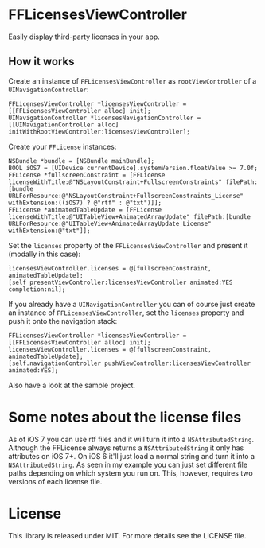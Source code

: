 # FFLicensesViewController


Easily display third-party licenses in your app.

## How it works

Create an instance of `FFLicensesViewController` as `rootViewController` of a `UINavigationController`:

	FFLicensesViewController *licensesViewController = [[FFLicensesViewController alloc] init];
	UINavigationController *licensesNavigationController = [[UINavigationController alloc] initWithRootViewController:licensesViewController];

Create your `FFLicense` instances:

	NSBundle *bundle = [NSBundle mainBundle];
	BOOL iOS7 = [UIDevice currentDevice].systemVersion.floatValue >= 7.0f;
	FFLicense *fullscreenConstraint = [FFLicense licenseWithTitle:@"NSLayoutConstraint+FullscreenConstraints" filePath:[bundle URLForResource:@"NSLayoutConstraint+FullscreenConstraints_License" withExtension:((iOS7) ? @"rtf" : @"txt")]];
	FFLicense *animatedTableUpdate = [FFLicense licenseWithTitle:@"UITableView+AnimatedArrayUpdate" filePath:[bundle URLForResource:@"UITableView+AnimatedArrayUpdate_License" withExtension:@"txt"]];

Set the `licenses` property of the `FFLicensesViewController` and present it (modally in this case):

	licensesViewController.licenses = @[fullscreenConstraint, animatedTableUpdate];
	[self presentViewController:licensesViewController animated:YES completion:nil];

If you already have a `UINavigationController` you can of course just create an instance of `FFLicensesViewController`, set the `licenses` property and push it onto the navigation stack:

	FFLicensesViewController *licensesViewController = [[FFLicensesViewController alloc] init];
	licensesViewController.licenses = @[fullscreenConstraint, animatedTableUpdate];
	[self.navigationController pushViewController:licensesViewController animated:YES];

Also have a look at the sample project.

# Some notes about the license files

As of iOS 7 you can use rtf files and it will turn it into a `NSAttributedString`.
Although the FFLicense always returns a `NSAttributedString` it only has attributes on iOS 7+. On iOS 6 it'll just load a normal string and turn it into a `NSAttributedString`.
As seen in my example you can just set different file paths depending on which system you run on. This, however, requires two versions of each license file.

# License

This library is released under MIT. For more details see the LICENSE file.